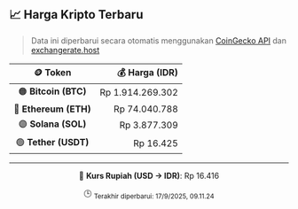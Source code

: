 

<!-- HARGA_KRIPTO -->
## 📈 Harga Kripto Terbaru

> Data ini diperbarui secara otomatis menggunakan [CoinGecko API](https://www.coingecko.com/) dan [exchangerate.host](https://exchangerate.host/)

<div align="center">

| 🪙 Token | 💰 Harga (IDR) |
|:------:|---------------:|
| 🟠 **Bitcoin (BTC)**   | Rp 1.914.269.302 |
| 🔵 **Ethereum (ETH)**  | Rp 74.040.788 |
| 🟣 **Solana (SOL)**    | Rp 3.877.309 |
| 🟢 **Tether (USDT)**   | Rp 16.425 |

---

💱 **Kurs Rupiah (USD → IDR)**: Rp 16.416

🕒 <sub>Terakhir diperbarui: 17/9/2025, 09.11.24</sub>

</div>
<!-- /HARGA_KRIPTO -->